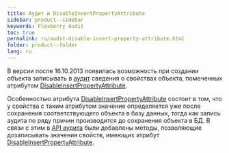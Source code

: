 ```yaml
---
title: Аудит и DisableInsertPropertyAttribute
sidebar: product--sidebar
keywords: Flexberry Audit
toc: true
permalink: ru/audit-disable-insert-property-attribute.html
folder: product--folder
lang: ru
---
```

В версии после 16.10.2013 появилась возможность при создании объекта записывать в [аудит](audit-web.html) сведения о свойствах объекта, помеченных атрибутом [DisableInsertPropertyAttribute](disable-insert-property-attribute.html).

Особенностью атрибута [DisableInsertPropertyAttribute](disable-insert-property-attribute.html) состоит в том, что у свойства с таким атрибутом значение определяется уже после сохранения соответствующего объекта в базу данных, тогда как  запись аудита по ряду причин производится до сохранения объекта в БД. В связи с этим в [API аудита](audit-web-api.html) были добавлены методы, позволяющие дозаписывать значения свойств, имеющих атрибут [DisableInsertPropertyAttribute](disable-insert-property-attribute.html).
